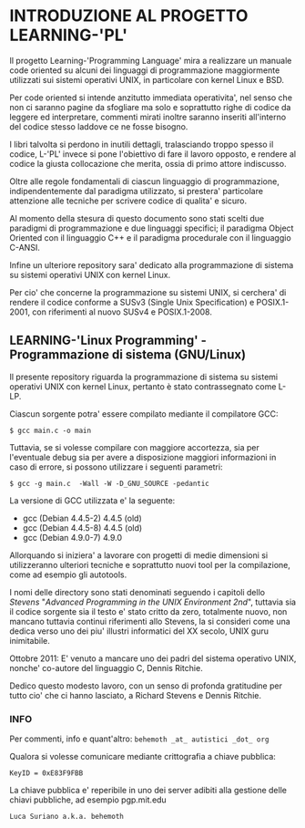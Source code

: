 # INTRODUZIONE AL PROGETTO LEARNING-'PL'


Il progetto Learning-'Programming Language' mira a realizzare un manuale 
code oriented su alcuni dei linguaggi di programmazione maggiormente 
utilizzati sui sistemi operativi UNIX, in particolare con kernel Linux e BSD.

Per code oriented si intende anzitutto immediata operativita', nel senso che
non ci saranno pagine da sfogliare ma solo e soprattutto righe di codice da
leggere ed interpretare, commenti mirati inoltre saranno inseriti all'interno
del codice stesso laddove ce ne fosse bisogno.

I libri talvolta si perdono in inutili dettagli, tralasciando troppo spesso
il codice, L-'PL' invece si pone l'obiettivo di fare il lavoro opposto, e
rendere al codice la giusta collocazione che merita, ossia di primo attore
indiscusso.

Oltre alle regole fondamentali di ciascun linguaggio di programmazione, 
indipendentemente dal paradigma utilizzato, si prestera' particolare 
attenzione alle tecniche per scrivere codice di qualita' e sicuro.

Al momento della stesura di questo documento sono stati scelti due paradigmi
di programmazione e due linguaggi specifici; il paradigma Object Oriented 
con il linguaggio C++ e il paradigma procedurale con il linguaggio C-ANSI.

Infine un ulteriore repository sara' dedicato alla programmazione di sistema
su sistemi operativi UNIX con kernel Linux.

Per cio' che concerne la programmazione su sistemi UNIX, si cerchera' di
rendere il codice conforme a SUSv3 (Single Unix Specification) e POSIX.1-2001,
con riferimenti al nuovo SUSv4 e POSIX.1-2008.


## LEARNING-'Linux Programming' - Programmazione di sistema (GNU/Linux)

Il presente repository riguarda la programmazione di sistema su sistemi
operativi UNIX con kernel Linux, pertanto è stato contrassegnato come L-LP.

Ciascun sorgente potra' essere compilato mediante il compilatore GCC:

`$ gcc main.c -o main`

Tuttavia, se si volesse compilare con maggiore accortezza, sia per l'eventuale
debug sia per avere a disposizione maggiori informazioni in caso di errore, 
si possono utilizzare i seguenti parametri:

`$ gcc -g main.c  -Wall -W -D_GNU_SOURCE -pedantic`

La versione di GCC utilizzata e' la seguente:

* gcc (Debian 4.4.5-2) 4.4.5 (old)
* gcc (Debian 4.4.5-8) 4.4.5 (old)
* gcc (Debian 4.9.0-7) 4.9.0

Allorquando si iniziera' a lavorare con progetti di medie dimensioni si
utilizzeranno ulteriori tecniche e soprattutto nuovi tool per la compilazione, 
come ad esempio gli autotools.

I nomi delle directory sono stati denominati seguendo i capitoli dello _Stevens_
"_Advanced Programming in the UNIX Environment 2nd_", tuttavia sia il codice 
sorgente sia il testo e' stato critto da zero, totalmente nuovo, non mancano 
tuttavia continui riferimenti allo Stevens, la si consideri come una dedica 
verso uno dei piu' illustri informatici del XX secolo, UNIX guru inimitabile.

Ottobre 2011: E' venuto a mancare uno dei padri del sistema operativo UNIX, 
nonche' co-autore del linguaggio C, Dennis Ritchie.

Dedico questo modesto lavoro, con un senso di profonda gratitudine per tutto 
cio' che ci hanno lasciato, a Richard Stevens e Dennis Ritchie.


### INFO
Per commenti, info e quant'altro: `behemoth _at_ autistici _dot_ org`

Qualora si volesse comunicare mediante crittografia a chiave pubblica:

`KeyID = 0xE83F9FBB` 

La chiave pubblica e' reperibile in uno dei server adibiti alla gestione delle
chiavi pubbliche, ad esempio pgp.mit.edu

`Luca Suriano a.k.a. behemoth`
